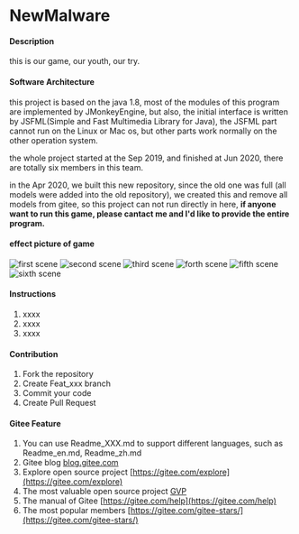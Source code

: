 # NewMalware

#### Description
this is our game, our youth, our try.

#### Software Architecture

this project is based on the java 1.8, most of the modules of this program are implemented by JMonkeyEngine,
but also, the initial interface is written by JSFML(Simple and Fast Multimedia Library for Java), the JSFML 
part cannot run on the Linux or Mac os, but other parts work normally on the other operation system.

the whole project started at the Sep 2019, and finished at Jun 2020, there are totally six members in this 
team.

in the Apr 2020, we built this new repository, since the old one was full (all models were added into the old 
repository), we created this and remove all models from gitee, so this project can not run directly in here, 
 **if anyone want to run this game, please cantact me and I'd like to provide the entire program.** 

#### effect picture of game

![first scene](https://images.gitee.com/uploads/images/2020/1031/214537_5eb51895_7420705.png "第一个.png")
![second scene](https://images.gitee.com/uploads/images/2020/1031/214628_246dbc1f_7420705.png "第二个.png")
![third scene](https://images.gitee.com/uploads/images/2020/1031/214641_3f979127_7420705.png "第三个.png")
![forth scene](https://images.gitee.com/uploads/images/2020/1031/214802_f07ece01_7420705.png "第四个.png")
![fifth scene](https://images.gitee.com/uploads/images/2020/1031/214817_f1dff783_7420705.png "第五个.png")
![sixth scene](https://images.gitee.com/uploads/images/2020/1031/214833_1945929c_7420705.png "第六个.png")



#### Instructions

1.  xxxx
2.  xxxx
3.  xxxx

#### Contribution

1.  Fork the repository
2.  Create Feat_xxx branch
3.  Commit your code
4.  Create Pull Request


#### Gitee Feature

1.  You can use Readme\_XXX.md to support different languages, such as Readme\_en.md, Readme\_zh.md
2.  Gitee blog [blog.gitee.com](https://blog.gitee.com)
3.  Explore open source project [https://gitee.com/explore](https://gitee.com/explore)
4.  The most valuable open source project [GVP](https://gitee.com/gvp)
5.  The manual of Gitee [https://gitee.com/help](https://gitee.com/help)
6.  The most popular members  [https://gitee.com/gitee-stars/](https://gitee.com/gitee-stars/)
